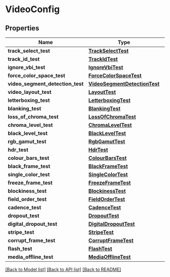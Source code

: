 # VideoConfig

## Properties
Name | Type | Description | Notes
------------ | ------------- | ------------- | -------------
**track_select_test** | [**TrackSelectTest**](TrackSelectTest.md) |  | [optional] 
**track_id_test** | [**TrackIdTest**](TrackIdTest.md) |  | [optional] 
**ignore_vbi_test** | [**IgnoreVbiTest**](IgnoreVbiTest.md) |  | [optional] 
**force_color_space_test** | [**ForceColorSpaceTest**](ForceColorSpaceTest.md) |  | [optional] 
**video_segment_detection_test** | [**VideoSegmentDetectionTest**](VideoSegmentDetectionTest.md) |  | [optional] 
**video_layout_test** | [**LayoutTest**](LayoutTest.md) |  | [optional] 
**letterboxing_test** | [**LetterboxingTest**](LetterboxingTest.md) |  | [optional] 
**blanking_test** | [**BlankingTest**](BlankingTest.md) |  | [optional] 
**loss_of_chroma_test** | [**LossOfChromaTest**](LossOfChromaTest.md) |  | [optional] 
**chroma_level_test** | [**ChromaLevelTest**](ChromaLevelTest.md) |  | [optional] 
**black_level_test** | [**BlackLevelTest**](BlackLevelTest.md) |  | [optional] 
**rgb_gamut_test** | [**RgbGamutTest**](RgbGamutTest.md) |  | [optional] 
**hdr_test** | [**HdrTest**](HdrTest.md) |  | [optional] 
**colour_bars_test** | [**ColourBarsTest**](ColourBarsTest.md) |  | [optional] 
**black_frame_test** | [**BlackFrameTest**](BlackFrameTest.md) |  | [optional] 
**single_color_test** | [**SingleColorTest**](SingleColorTest.md) |  | [optional] 
**freeze_frame_test** | [**FreezeFrameTest**](FreezeFrameTest.md) |  | [optional] 
**blockiness_test** | [**BlockinessTest**](BlockinessTest.md) |  | [optional] 
**field_order_test** | [**FieldOrderTest**](FieldOrderTest.md) |  | [optional] 
**cadence_test** | [**CadenceTest**](CadenceTest.md) |  | [optional] 
**dropout_test** | [**DropoutTest**](DropoutTest.md) |  | [optional] 
**digital_dropout_test** | [**DigitalDropoutTest**](DigitalDropoutTest.md) |  | [optional] 
**stripe_test** | [**StripeTest**](StripeTest.md) |  | [optional] 
**corrupt_frame_test** | [**CorruptFrameTest**](CorruptFrameTest.md) |  | [optional] 
**flash_test** | [**FlashTest**](FlashTest.md) |  | [optional] 
**media_offline_test** | [**MediaOfflineTest**](MediaOfflineTest.md) |  | [optional] 

[[Back to Model list]](../README.md#documentation-for-models) [[Back to API list]](../README.md#documentation-for-api-endpoints) [[Back to README]](../README.md)


